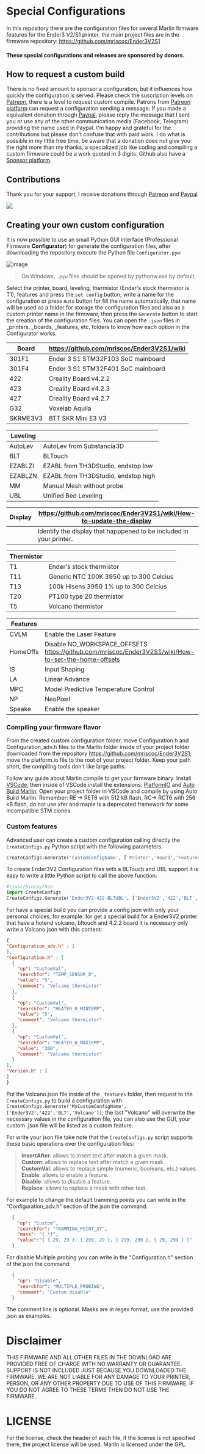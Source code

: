 # Special Configurations
In this repository there are the configuration files for several Marlin firmware features for the Ender3 V2/S1 printer, the main
project files are in the firmware repository: https://github.com/mriscoc/Ender3V2S1

#### These special configurations and releases are sponsored by donors.

## How to request a custom build
There is no fixed amount to sponsor a configuration, but it influences how quickly the configuration is served. Please check the suscription levels on [Patreon](https://www.patreon.com/mriscoc), there is a level to request custom compile. Patrons from [Patreon platform](https://www.patreon.com/mriscoc) can request a configuration sending a message. If you made a equivalent donation through [Paypal](https://www.paypal.com/donate/?business=85SPAAR6UZEE8&currency_code=USD), please reply the message that I sent you or use any of the other communication media (Facebook, Telegram) providing the name used in Paypal. I'm happy and grateful for the contributions but please don't confuse that with paid work. I do what is possible in my little free time, be aware that a donation does not give you the right more than my thanks, a specialized job like coding and compiling a custom firmware could be a work quoted in 3 digits. Github also have a [Sponsor platform](https://github.com/sponsors/mriscoc).

## Contributions
Thank you for your support, I receive donations through [Patreon](https://www.patreon.com/mriscoc) and [Paypal](https://www.paypal.com/paypalme/mriscoc)   

[<img src="https://www.paypalobjects.com/en_US/i/btn/btn_donateCC_LG.gif">](https://www.paypal.com/donate?business=85SPAAR6UZEE8&currency_code=USD)

## Creating your own custom configuration
It is now possible to use an small Python GUI interface (Professional Firmware **Configurator**) for generate the configuration files,
after downloading the repository execute the Python file `Configurator.pyw`:

![image](https://github.com/mriscoc/Special_Configurations/raw/main/images/Configurator.png)

> On Windows, `.pyw` files should be opened by pythonw.exe by default.

Select the printer, board, leveling, thermistor (Ender's stock thermistor is T1), features and press the `set config` button; write a name for the configuration
or press `Auto` button for fill the name automatically, that name will be used as a folder for storage the configuration
files and also as a custom printer name in the firmware, then press the `Generate` button to start the creation of the configuration files. You can open the `.json`
files in _printers, _boards, _features, etc. folders to know how each option in the Configurator works.

| Board  |https://github.com/mriscoc/Ender3V2S1/wiki|
| -------- | ------- |
| 301F1 | Ender 3 S1 STM32F103 SoC mainboard |
| 301F4 | Ender 3 S1 STM32F401 SoC mainboard |
|422 | Creality Board v4.2.2 |
|423 | Creality Board v4.2.3 |
|427 | Creality Board v4.2.7 |
|G32 | Voxelab Aquila |
|SKRME3V3 | BTT SKR Mini E3 V3 |

| Leveling  ||
| -------- | ------- |
| AutoLev | AutoLev from Substancia3D |
| BLT | BLTouch |
| EZABLZI | EZABL from TH3DStudio, endstop low |
| EZABLZN | EZABL from TH3DStudio, endstop high |
| MM | Manual Mesh without probe |
| UBL | Unified Bed Leveling |

| Display  |https://github.com/mriscoc/Ender3V2S1/wiki/How-to-update-the-display|
| -------- | ------- |
||Identify the display that happpened to be included in your printer. 

| Thermistor  ||
| -------- | ------- |
| T1 | Ender's stock thermistor |
| T11 | Generic NTC 100K 3950 up to 300 Celcius |
| T13 | 100k Hisens 3950 1% up to 300 Celcius |
| T20 | PT100 type 20 thermistor |
| T5 | Volcano thermistor |

| Features  ||
| -------- | ------- |
| CVLM | Enable the Laser Feature |
| HomeOffs | Disable NO_WORKSPACE_OFFSETS https://github.com/mriscoc/Ender3V2S1/wiki/How-to-set-the-home-offsets|
| IS | Input Shaping|
| LA | Linear Advance |
| MPC | Model Predictive Temperature Control |
| NP | NeoPixel |
| Speake | Enable the speaker |

### Compiling your firmware flavor
From the created custom configuration folder, move Configuration.h and Configuration_adv.h files to the Marlin folder inside of your project folder downloaded from the repository https://github.com/mriscoc/Ender3V2S1; move the platform.io file to the root of your project folder.
Keep your path short, the compiling tools don't like large paths.

Follow any guide about Marlin compile to get your firmware binary: Install [VSCode](https://code.visualstudio.com/), then inside of VSCode install the extensions: [PlatformIO](https://platformio.org/install/ide?install=vscode) and [Auto Build Marlin](https://marlinfw.org/docs/basics/auto_build_marlin.html). Open your project folder in VSCode and compile by using Auto Build Marlin. Remember: RE -> RET6 with 512 kB flash, RC-> RCT6 with 256 kB flash, do not use xfer and maple is a deprecated framework for some incompatible STM clones.

### Custom features
Advanced user can create a custom configuration calling directly the `CreateConfigs.py` Python script with the following parameters:

```Python
CreateConfigs.Generate('CustomConfigName', ['Printer','Board','Features',...])
```
To create Ender3V2 Configuration files with a BLTouch and UBL support it is easy to write a little Python script to call the above function:

```Python
#!/usr/bin/python
import CreateConfigs
CreateConfigs.Generate('Ender3V2-422-BLTUBL', ['Ender3V2','422','BLT','UBL'])
```

For have a special build you can provide a config json with only your personal choices, for example: for get a
special build for a Ender3V2 printer that have a hotend volcano, bltouch and 4.2.2 board it is necessary only write a Volcano.json with this content:

```json
{
"Configuration_adv.h" : [
],
"Configuration.h" : [
  {
    "op": "CustomVal",
    "searchfor": "TEMP_SENSOR_0",
    "value": "5",
    "comment": "Volcano thermistor"
  },
  {
    "op": "CustomVal",
    "searchfor": "HEATER_0_MINTEMP",
    "value": "5",
    "comment": "Volcano thermistor"
  },
  {
    "op": "CustomVal",
    "searchfor": "HEATER_0_MAXTEMP",
    "value": "300",
    "comment": "Volcano thermistor"
  }
],
"Version.h" : [
]   
}
```

Put the Volcano.json file inside of the `_features` folder, then request to the `CreateConfigs.py` to build a configuration with `CreateConfigs.Generate('MyCustomConfigName', ['Ender3V2','422','BLT','Volcano'])`; the last "Volcano" will overwrite the necessary
values in the configuration file, you can also use the GUI, your custom .json file will be listed as a custom feature.

For write your json file take note that the `CreateConfigs.py` script supports these basic operations over the configuration files:

> **InsertAfter**: allows to insert text after match a given mask.  
> **Custom**: allows to replace text  after match a given mask.  
> **CustomVal**: allows to replace simple (numeric, booleans, etc.) values.  
> **Enable**: allows to enable a feature.  
> **Disable**: allows to disable a feature.  
> **Replace**: allows to replace a mask with other text.

For example to change the default tramming points you can write in the "Configuration_adv.h" section of the json the command:
```json
  {
    "op": "Custom",
    "searchfor": "TRAMMING_POINT_XY",
    "mask": "{.*}",
    "value":"{ { 29, 29 }, { 299, 29 }, { 299, 299 }, { 29, 299 } }"
  }
```

For disable Multiple probing you can write in the "Configuration.h" section of the json the command:
```json
  {
    "op": "Disable",
    "searchfor": "MULTIPLE_PROBING",
    "comment": "Custom disable"
  }
```
The comment line is optional. Masks are in regex format, use the provided json as examples.

# Disclaimer
THIS FIRMWARE AND ALL OTHER FILES IN THE DOWNLOAD ARE PROVIDED FREE OF CHARGE WITH NO WARRANTY OR GUARANTEE. SUPPORT IS NOT INCLUDED JUST BECAUSE YOU DOWNLOADED THE FIRMWARE. WE ARE NOT LIABLE FOR ANY DAMAGE TO YOUR PRINTER, PERSON, OR ANY OTHER PROPERTY DUE TO USE OF THIS FIRMWARE. IF YOU DO NOT AGREE TO THESE TERMS THEN DO NOT USE THE FIRMWARE.

# LICENSE
For the license, check the header of each file, if the license is not specified there, the project license will be used. Marlin is licensed under the GPL.
